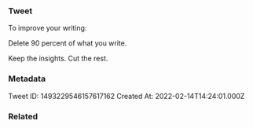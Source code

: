 ### Tweet
To improve your writing:

Delete 90 percent of what you write. 

Keep the insights. Cut the rest.

### Metadata
Tweet ID: 1493229546157617162
Created At: 2022-02-14T14:24:01.000Z

### Related

